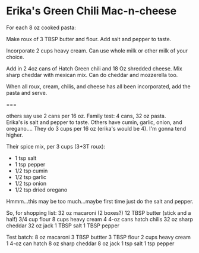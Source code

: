# Erika's Green Chili Mac-n-cheese

For each 8 oz cooked pasta:

Make roux of 3 TBSP butter and flour.  Add salt and pepper to taste.

Incorporate 2 cups heavy cream.  Can use whole milk or other milk of your choice.

Add in 2 4oz cans of Hatch Green chili and 18 Oz shredded cheese.  Mix sharp cheddar with mexican mix.  Can do cheddar and mozzerella too.

When all roux, cream, chilis, and cheese has all been incorporated, add the pasta and serve.


===

others say use 2 cans per 16 oz.  Family test:  4 cans, 32 oz pasta.  
Erika's is salt and pepper to taste.  Others have cumin, garlic, onion, and oregano....
They do 3 cups per 16 oz (erika's would be 4).  I'm gonna tend higher.

Their spice mix, per 3 cups (3+3T roux):  
* 1 tsp salt
* 1 tsp pepper
* 1/2 tsp cumin
* 1/2 tsp garlic
* 1/2 tsp onion
* 1/2 tsp dried oregano

Hmmm...this may be too much...maybe first time just do the salt and pepper.

So, for shopping list:
32 oz macaroni (2 boxes?)
12 TBSP butter (stick and a half)
3/4 cup flour 
8 cups heavy cream
4 4-oz cans hatch chilis
32 oz sharp cheddar
32 oz jack
1 TBSP salt
1 TBSP pepper

Test batch:
8 oz macaroni
3 TBSP buttter
3 TBSP flour
2 cups heavy cream
1 4-oz can hatch
8 oz sharp cheddar
8 oz jack
1 tsp salt
1 tsp pepper


